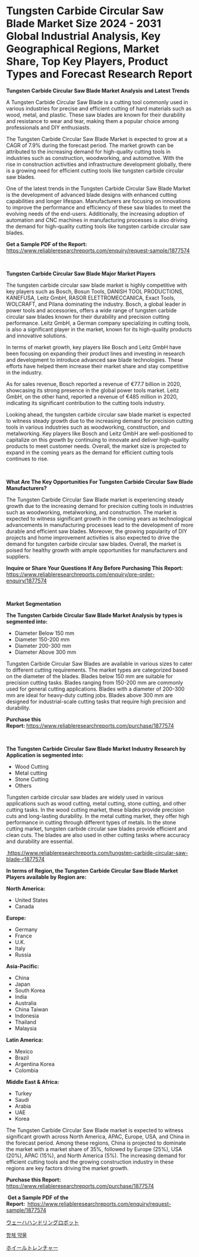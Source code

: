 <p><h1>Tungsten Carbide Circular Saw Blade Market Size 2024 - 2031 Global Industrial Analysis, Key Geographical Regions, Market Share, Top Key Players, Product Types and Forecast Research Report</h1></p><p><strong>Tungsten Carbide Circular Saw Blade Market Analysis and Latest Trends</strong></p>
<p><p>A Tungsten Carbide Circular Saw Blade is a cutting tool commonly used in various industries for precise and efficient cutting of hard materials such as wood, metal, and plastic. These saw blades are known for their durability and resistance to wear and tear, making them a popular choice among professionals and DIY enthusiasts.</p><p>The Tungsten Carbide Circular Saw Blade Market is expected to grow at a CAGR of 7.9% during the forecast period. The market growth can be attributed to the increasing demand for high-quality cutting tools in industries such as construction, woodworking, and automotive. With the rise in construction activities and infrastructure development globally, there is a growing need for efficient cutting tools like tungsten carbide circular saw blades.</p><p>One of the latest trends in the Tungsten Carbide Circular Saw Blade Market is the development of advanced blade designs with enhanced cutting capabilities and longer lifespan. Manufacturers are focusing on innovations to improve the performance and efficiency of these saw blades to meet the evolving needs of the end-users. Additionally, the increasing adoption of automation and CNC machines in manufacturing processes is also driving the demand for high-quality cutting tools like tungsten carbide circular saw blades.</p></p>
<p><strong>Get a Sample PDF of the Report:&nbsp;</strong> <a href="https://www.reliableresearchreports.com/enquiry/request-sample/1877574">https://www.reliableresearchreports.com/enquiry/request-sample/1877574</a></p>
<p>&nbsp;</p>
<p><strong>Tungsten Carbide Circular Saw Blade Major Market Players</strong></p>
<p><p>The tungsten carbide circular saw blade market is highly competitive with key players such as Bosch, Bosun Tools, DANISH TOOL PRODUCTIONS, KANEFUSA, Leitz GmbH, RASOR ELETTROMECCANICA, Exact Tools, WOLCRAFT, and Pilana dominating the industry. Bosch, a global leader in power tools and accessories, offers a wide range of tungsten carbide circular saw blades known for their durability and precision cutting performance. Leitz GmbH, a German company specializing in cutting tools, is also a significant player in the market, known for its high-quality products and innovative solutions.</p><p>In terms of market growth, key players like Bosch and Leitz GmbH have been focusing on expanding their product lines and investing in research and development to introduce advanced saw blade technologies. These efforts have helped them increase their market share and stay competitive in the industry.</p><p>As for sales revenue, Bosch reported a revenue of €77.7 billion in 2020, showcasing its strong presence in the global power tools market. Leitz GmbH, on the other hand, reported a revenue of €485 million in 2020, indicating its significant contribution to the cutting tools industry.</p><p>Looking ahead, the tungsten carbide circular saw blade market is expected to witness steady growth due to the increasing demand for precision cutting tools in various industries such as woodworking, construction, and metalworking. Key players like Bosch and Leitz GmbH are well-positioned to capitalize on this growth by continuing to innovate and deliver high-quality products to meet customer needs. Overall, the market size is projected to expand in the coming years as the demand for efficient cutting tools continues to rise.</p></p>
<p>&nbsp;</p>
<p><strong>What Are The Key Opportunities For Tungsten Carbide Circular Saw Blade Manufacturers?</strong></p>
<p><p>The Tungsten Carbide Circular Saw Blade market is experiencing steady growth due to the increasing demand for precision cutting tools in industries such as woodworking, metalworking, and construction. The market is expected to witness significant growth in the coming years as technological advancements in manufacturing processes lead to the development of more durable and efficient saw blades. Moreover, the growing popularity of DIY projects and home improvement activities is also expected to drive the demand for tungsten carbide circular saw blades. Overall, the market is poised for healthy growth with ample opportunities for manufacturers and suppliers.</p></p>
<p><strong>Inquire or Share Your Questions If Any Before Purchasing This Report:</strong> <a href="https://www.reliableresearchreports.com/enquiry/pre-order-enquiry/1877574">https://www.reliableresearchreports.com/enquiry/pre-order-enquiry/1877574</a></p>
<p>&nbsp;</p>
<p><strong>Market Segmentation</strong></p>
<p><strong>The Tungsten Carbide Circular Saw Blade Market Analysis by types is segmented into:</strong></p>
<p><ul><li>Diameter Below 150 mm</li><li>Diameter 150-200 mm</li><li>Diameter 200-300 mm</li><li>Diameter Above 300 mm</li></ul></p>
<p><p>Tungsten Carbide Circular Saw Blades are available in various sizes to cater to different cutting requirements. The market types are categorized based on the diameter of the blades. Blades below 150 mm are suitable for precision cutting tasks. Blades ranging from 150-200 mm are commonly used for general cutting applications. Blades with a diameter of 200-300 mm are ideal for heavy-duty cutting jobs. Blades above 300 mm are designed for industrial-scale cutting tasks that require high precision and durability.</p></p>
<p><strong>Purchase this Report:&nbsp;</strong><a href="https://www.reliableresearchreports.com/purchase/1877574">https://www.reliableresearchreports.com/purchase/1877574</a></p>
<p>&nbsp;</p>
<p><strong>The Tungsten Carbide Circular Saw Blade Market Industry Research by Application is segmented into:</strong></p>
<p><ul><li>Wood Cutting</li><li>Metal cutting</li><li>Stone Cutting</li><li>Others</li></ul></p>
<p><p>Tungsten carbide circular saw blades are widely used in various applications such as wood cutting, metal cutting, stone cutting, and other cutting tasks. In the wood cutting market, these blades provide precision cuts and long-lasting durability. In the metal cutting market, they offer high performance in cutting through different types of metals. In the stone cutting market, tungsten carbide circular saw blades provide efficient and clean cuts. The blades are also used in other cutting tasks where accuracy and durability are essential.</p></p>
<p><a href="https://www.reliableresearchreports.com/tungsten-carbide-circular-saw-blade-r1877574">&nbsp;https://www.reliableresearchreports.com/tungsten-carbide-circular-saw-blade-r1877574</a></p>
<p><strong>In terms of Region, the Tungsten Carbide Circular Saw Blade Market Players available by Region are:</strong></p>
<p>
    <p> <strong> North America: </strong>
        <ul>
            <li>United States</li>
            <li>Canada</li>
        </ul>
        </p> 
    <p> <strong> Europe: </strong>
        <ul>
            <li>Germany</li>
            <li>France</li>
            <li>U.K.</li>
            <li>Italy</li>
            <li>Russia</li>
        </ul>
        </p> 
    <p> <strong> Asia-Pacific: </strong>
        <ul>
            <li>China</li>
            <li>Japan</li>
            <li>South Korea</li>
            <li>India</li>
            <li>Australia</li>
            <li>China Taiwan</li>
            <li>Indonesia</li>
            <li>Thailand</li>
            <li>Malaysia</li>
        </ul>
        </p> 
    <p> <strong> Latin America: </strong>
        <ul>
            <li>Mexico</li>
            <li>Brazil</li>
            <li>Argentina Korea</li>
            <li>Colombia</li>
        </ul>
        </p> 
    <p> <strong> Middle East & Africa: </strong>
        <ul>
            <li>Turkey</li>
            <li>Saudi</li>
            <li>Arabia</li>
            <li>UAE</li>
            <li>Korea</li>
        </ul>
    </p>
    </p>
<p><p>The Tungsten Carbide Circular Saw Blade market is expected to witness significant growth across North America, APAC, Europe, USA, and China in the forecast period. Among these regions, China is projected to dominate the market with a market share of 35%, followed by Europe (25%), USA (20%), APAC (15%), and North America (5%). The increasing demand for efficient cutting tools and the growing construction industry in these regions are key factors driving the market growth.</p></p>
<p><strong>Purchase this Report: </strong><a href="https://www.reliableresearchreports.com/purchase/1877574">https://www.reliableresearchreports.com/purchase/1877574</a></p>
<p>&nbsp;<strong>Get a Sample PDF of the Report:&nbsp;&nbsp;</strong><a href="https://www.reliableresearchreports.com/enquiry/request-sample/1877574">https://www.reliableresearchreports.com/enquiry/request-sample/1877574</a></p>
<p><strong></strong></p>
<p><p><a href="https://medium.com/@saigekulas/%E8%A7%A3%E8%AA%AD%E3%81%95%E3%82%8C%E3%81%9F%E3%82%A6%E3%82%A8%E3%83%8F%E3%83%8F%E3%83%B3%E3%83%89%E3%83%AA%E3%83%B3%E3%82%B0%E3%83%AD%E3%83%9C%E3%83%83%E3%83%88%E5%B8%82%E5%A0%B4%E3%81%AE%E3%83%A1%E3%83%88%E3%83%AA%E3%82%AF%E3%82%B9-%E5%B8%82%E5%A0%B4%E3%82%B7%E3%82%A7%E3%82%A2-%E3%83%88%E3%83%AC%E3%83%B3%E3%83%89-%E6%88%90%E9%95%B7%E3%83%91%E3%82%BF%E3%83%BC%E3%83%B3-972b100b6727">ウェーハハンドリングロボット</a></p><p><a href="https://medium.com/@aidenreinger/%ED%95%AD%EC%B2%B4-%EC%B9%98%EB%A3%8C%EC%A0%9C-%EC%8B%9C%EC%9E%A5-%EA%B2%BD%EC%9F%81-%EB%B6%84%EC%84%9D-%EC%8B%9C%EC%9E%A5-%EB%8F%99%ED%96%A5-%EB%B0%8F-2031%EB%85%84%EA%B9%8C%EC%A7%80%EC%9D%98-%EC%98%88%EC%B8%A1-e7a867b72b87">항체 약물</a></p><p><a href="https://medium.com/@kaydenjohns1964/%E3%83%9B%E3%82%A4%E3%83%BC%E3%83%AB%E3%83%88%E3%83%AC%E3%83%B3%E3%83%81%E3%83%A3%E3%83%BC%E3%81%AE%E5%B8%82%E5%A0%B4%E8%A6%8F%E6%A8%A1-%E5%B8%82%E5%A0%B4%E5%8B%95%E5%90%91%E3%81%A8%E5%B8%82%E5%A0%B4%E4%BA%88%E6%B8%AC-2024%E5%B9%B4%E3%81%8B%E3%82%892031%E5%B9%B4%E3%81%BE%E3%81%A7-01aceb732576">ホイールトレンチャー</a></p></p>